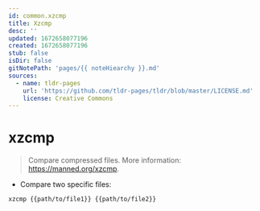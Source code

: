 ```yaml
---
id: common.xzcmp
title: Xzcmp
desc: ''
updated: 1672658077196
created: 1672658077196
stub: false
isDir: false
gitNotePath: 'pages/{{ noteHiearchy }}.md'
sources:
  - name: tldr-pages
    url: 'https://github.com/tldr-pages/tldr/blob/master/LICENSE.md'
    license: Creative Commons
---
```

# xzcmp

> Compare compressed files.
> More information: <https://manned.org/xzcmp>.

- Compare two specific files:

`xzcmp {{path/to/file1}} {{path/to/file2}}`

